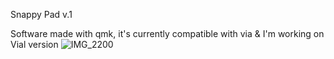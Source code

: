Snappy Pad v.1

Software made with qmk, it's currently compatible with via & I'm working on Vial version
![IMG_2200](https://github.com/user-attachments/assets/47ee9902-2ae0-4c57-afa1-145c13ab07e4)
